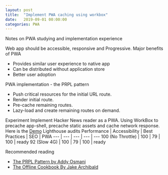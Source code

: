 ```yaml
---
layout: post
title:  "Implement PWA caching using workbox"
date:   2019-09-01 00:00:00
categories: PWA
---
```

  
  Notes on PWA studying and implementation experience

  Web app should be accessible, responsive and Progressive. 
  Major benefits of PWA
  - Provides similar user experience to native app
  - Can be distributed without application store
  - Better user adoption

  PWA implementation - the PRPL pattern
  - Push critical resources for the initial URL route.
  - Render initial route.
  - Pre-cache remaining routes.
  - Lazy-load and create remaining routes on demand.
  
  Experiment
  Implement Hacker News reader as a PWA. Using WorkBox to precache app-shell, precache static assets and cache network response. Here is the [Demo]
  Lighthouse audits
  Performance | Accessibility | Best Practices | SEO | PWA
  --- | --- | --- | --- | ---
  100 (No Throttle) | 100 | 79 | 100 | ready
  92 (Slow 4G) | 100 | 79 | 100 | ready

  Recommended reading
  - [The PRPL Pattern by Addy Osmani]
  - [The Offline Cookbook By Jake Archibald]

  [The PRPL Pattern by Addy Osmani]: https://developers.google.com/web/fundamentals/performance/prpl-pattern/
  [The Offline Cookbook By Jake Archibald]: https://developers.google.com/web/fundamentals/instant-and-offline/offline-cookbook/
  [Demo]: https://supersubwoofer.github.io/myblog/hnpwa/